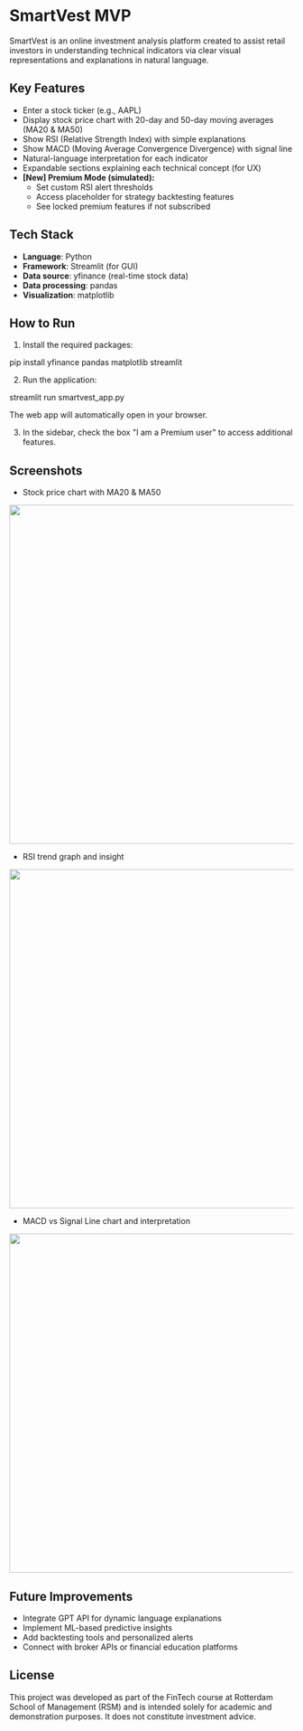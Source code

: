 

# SmartVest MVP

SmartVest is an online investment analysis platform created to assist retail investors in understanding technical indicators via clear visual representations and explanations in natural language.

## Key Features

- Enter a stock ticker (e.g., AAPL)
- Display stock price chart with 20-day and 50-day moving averages (MA20 & MA50)
- Show RSI (Relative Strength Index) with simple explanations
- Show MACD (Moving Average Convergence Divergence) with signal line
- Natural-language interpretation for each indicator
- Expandable sections explaining each technical concept (for UX)
- **[New] Premium Mode (simulated):**
  - Set custom RSI alert thresholds
  - Access placeholder for strategy backtesting features
  - See locked premium features if not subscribed

## Tech Stack

- **Language**: Python
- **Framework**: Streamlit (for GUI)
- **Data source**: yfinance (real-time stock data)
- **Data processing**: pandas
- **Visualization**: matplotlib

## How to Run

1. Install the required packages:


pip install yfinance pandas matplotlib streamlit


2. Run the application:


streamlit run smartvest_app.py


The web app will automatically open in your browser.


3. In the sidebar, check the box "I am a Premium user" to access additional features.

## Screenshots

* Stock price chart with MA20 & MA50
<img src="https://github.com/user-attachments/assets/79e6d9f2-90ce-4f93-b064-07aed4c07681" width="600"/>


* RSI trend graph and insight
<img src="https://github.com/user-attachments/assets/f8865e4a-0030-4063-beba-22791c18abce" width="600"/>


* MACD vs Signal Line chart and interpretation
<img src="https://github.com/user-attachments/assets/dff808bf-35ae-4b82-86bf-34bf6e0101e6" width="600"/>



## Future Improvements

* Integrate GPT API for dynamic language explanations
* Implement ML-based predictive insights
* Add backtesting tools and personalized alerts
* Connect with broker APIs or financial education platforms

## License

This project was developed as part of the FinTech course at Rotterdam School of Management (RSM) and is intended solely for academic and demonstration purposes.
It does not constitute investment advice.
